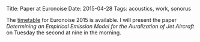 Title: Paper at Euronoise
Date: 2015-04-28
Tags: acoustics, work, sonorus

The [timetable](http://www.euronoise2015.eu/timetable_tuesday.html) for Euronoise 2015 is available. 
I will present the paper *Determining an Empirical Emission Model for the Auralization of Jet Aircraft* on Tuesday the second at nine in the morning.


